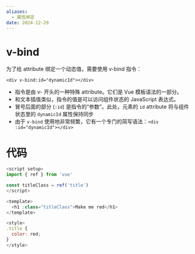```yaml
---
aliases:
  - 属性绑定
date: 2024-12-29
---
```


# v-bind

为了给 attribute 绑定一个动态值，需要使用 v-bind 指令：

```
<div v-bind:id="dynamicId"></div>
```

- 指令是由 v- 开头的一种特殊 attribute。它们是 Vue 模板语法的一部分。
- 和文本插值类似，指令的值是可以访问组件状态的 JavaScript 表达式。
- 冒号后面的部分 (`:id`) 是指令的“参数”。此处，元素的 `id` attribute 将与组件状态里的 `dynamicId` 属性保持同步
- 由于 `v-bind` 使用地非常频繁，它有一个专门的简写语法：`<div :id="dynamicId"></div>`

# 代码

```js
<script setup>
import { ref } from 'vue'

const titleClass = ref('title')
</script>

<template>
  <h1 :class="titleClass">Make me red</h1>
</template>

<style>
.title {
  color: red;
}
</style>
```